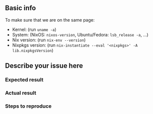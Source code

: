 ## Basic info

To make sure that we are on the same page:

* Kernel: (run `uname -a`)
* System: (NixOS: `nixos-version`, Ubuntu/Fedora: `lsb_release -a`, ...)
* Nix version: (run `nix-env --version`)
* Nixpkgs version: (run `nix-instantiate --eval '<nixpkgs>' -A lib.nixpkgsVersion`)

## Describe your issue here

### Expected result

### Actual result

### Steps to reproduce

